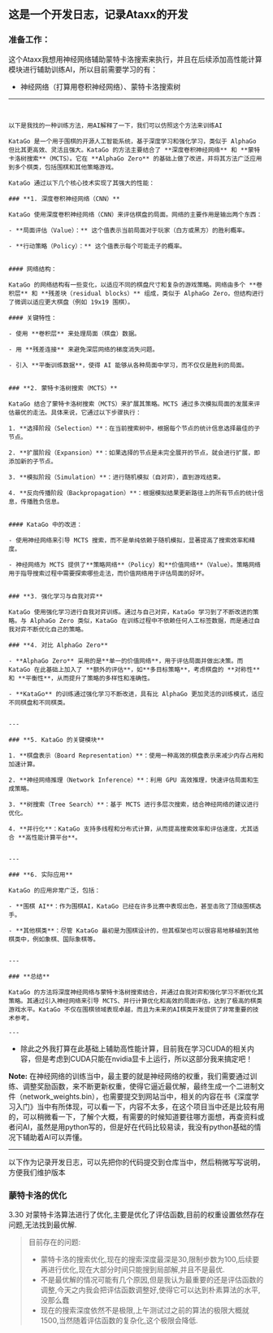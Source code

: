 ## 这是一个开发日志，记录Ataxx的开发

### 准备工作：

这个Ataxx我想用神经网络辅助蒙特卡洛搜索来执行，并且在后续添加高性能计算模块进行辅助训练AI，所以目前需要学习的有：

- 神经网络（打算用卷积神经网络）、蒙特卡洛搜索树

---



```


以下是我找的一种训练方法，用AI解释了一下，我们可以仿照这个方法来训练AI

KataGo 是一个用于围棋的开源人工智能系统，基于深度学习和强化学习，类似于 AlphaGo 但比其更高效、灵活且强大。KataGo 的方法主要结合了 **深度卷积神经网络** 和 **蒙特卡洛树搜索**（MCTS）。它在 **AlphaGo Zero** 的基础上做了改进，并将其方法广泛应用到多个棋类，包括围棋和其他策略游戏。

KataGo 通过以下几个核心技术实现了其强大的性能：

### **1. 深度卷积神经网络（CNN）**

KataGo 使用深度卷积神经网络（CNN）来评估棋盘的局面。网络的主要作用是输出两个东西：

- **局面评估（Value）：** 这个值表示当前局面对于玩家（白方或黑方）的胜利概率。
  
- **行动策略（Policy）：** 这个值表示每个可能走子的概率。
  

#### 网络结构：

KataGo 的网络结构有一些变化，以适应不同的棋盘尺寸和复杂的游戏策略。网络由多个 **卷积层** 和 **残差块（residual blocks）** 组成，类似于 AlphaGo Zero，但结构进行了微调以适应更大棋盘（例如 19x19 围棋）。

#### 关键特性：

- 使用 **卷积层** 来处理局面（棋盘）数据。
  
- 用 **残差连接** 来避免深层网络的梯度消失问题。
  
- 引入 **平衡训练数据**，使得 AI 能够从各种局面中学习，而不仅仅是胜利的局面。
  

### **2. 蒙特卡洛树搜索（MCTS）**

KataGo 结合了蒙特卡洛树搜索（MCTS）来扩展其策略。MCTS 通过多次模拟局面的发展来评估最优的走法。具体来说，它通过以下步骤执行：

1. **选择阶段（Selection）**：在当前搜索树中，根据每个节点的统计信息选择最佳的子节点。
  
2. **扩展阶段（Expansion）**：如果选择的节点是未完全展开的节点，就会进行扩展，即添加新的子节点。
  
3. **模拟阶段（Simulation）**：进行随机模拟（自对弈），直到游戏结束。
  
4. **反向传播阶段（Backpropagation）**：根据模拟结果更新路径上的所有节点的统计信息，传播胜负信息。
  

#### KataGo 中的改进：

- 使用神经网络来引导 MCTS 搜索，而不是单纯依赖于随机模拟，显著提高了搜索效率和精度。
  
- 神经网络为 MCTS 提供了**策略网络**（Policy）和**价值网络**（Value）。策略网络用于指导搜索过程中需要探索哪些走法，而价值网络用于评估局面的好坏。
  

### **3. 强化学习与自我对弈**

KataGo 使用强化学习进行自我对弈训练。通过与自己对弈，KataGo 学习到了不断改进的策略。与 AlphaGo Zero 类似，KataGo 在训练过程中不依赖任何人工标签数据，而是通过自我对弈不断优化自己的策略。

### **4. 对比 AlphaGo Zero**

- **AlphaGo Zero** 采用的是**单一的价值网络**，用于评估局面并做出决策。而 KataGo 在此基础上加入了 **额外的评估**，如**多目标策略**，考虑棋盘的 **对称性** 和 **平衡性**，从而提升了策略的多样性和准确性。
  
- **KataGo** 的训练通过强化学习不断改进，具有比 AlphaGo 更加灵活的训练模式，适应不同棋盘和不同棋类。
  

---

### **5. KataGo 的关键模块**

1. **棋盘表示（Board Representation）**：使用一种高效的棋盘表示来减少内存占用和加速计算。
  
2. **神经网络推理（Network Inference）**：利用 GPU 高效推理，快速评估局面和生成策略。
  
3. **树搜索（Tree Search）**：基于 MCTS 进行多层次搜索，结合神经网络的建议进行优化。
  
4. **并行化**：KataGo 支持多线程和分布式计算，从而提高搜索效率和评估速度，尤其适合 **高性能计算平台**。
  

---

### **6. 实际应用**

KataGo 的应用非常广泛，包括：

- **围棋 AI**：作为围棋AI，KataGo 已经在许多比赛中表现出色，甚至击败了顶级围棋选手。
  
- **其他棋类**：尽管 KataGo 最初是为围棋设计的，但其框架也可以很容易地移植到其他棋类中，例如象棋、国际象棋等。
  

---

### **总结**

KataGo 的方法将深度神经网络与蒙特卡洛树搜索结合，并通过自我对弈和强化学习不断优化其策略。其通过引入神经网络来引导 MCTS、并行计算优化和高效的局面评估，达到了极高的棋类游戏水平。KataGo 不仅在围棋领域表现卓越，而且为未来的AI棋类开发提供了非常重要的技术参考。

---
```





- 除此之外我打算在此基础上辅助高性能计算，目前我在学习CUDA的相关内容，但是考虑到CUDA只能在nvidia显卡上运行，所以这部分我来搞定吧！

**Note:** 在神经网络的训练当中，最主要的就是神经网络的权重，我们需要通过训练、调整奖励函数，来不断更新权重，使得它逼近最优解，最终生成一个二进制文件（network_weights.bin），也需要提交到网站当中，相关的内容在书《深度学习入门》当中有所体现，可以看一下，内容不太多，在这个项目当中还是比较有用的，可以稍微看一下，了解个大概，有需要的时候知道要往哪方面想，再查资料或者问AI，虽然是用python写的，但是好在代码比较易读，我没有python基础的情况下辅助着AI可以弄懂。



---

以下作为记录开发日志，可以先把你的代码提交到仓库当中，然后稍微写写说明，方便我们维护版本

### 蒙特卡洛的优化

3.30 对蒙特卡洛算法进行了优化,主要是优化了评估函数,目前的权重设置依然存在问题,无法找到最优解.
> 目前存在的问题:
> - 蒙特卡洛的搜索优化,现在的搜索深度最深是30,限制步数为100,后续要再进行优化,现在大部分时间只能搜到局部解,并且不是最优.
> - 不是最优解的情况可能有几个原因,但是我认为最重要的还是评估函数的调整,今天之内我会把评估函数调整好,使得它可以达到朴素算法的水平,没那么蠢
> - 现在的搜索深度依然不是极限,上午测试过之前的算法的极限大概就1500,当然随着评估函数的复杂化,这个极限会降低.
